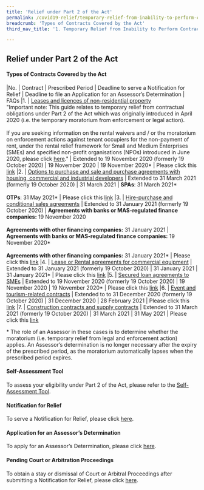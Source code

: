 ```yaml
---
title: 'Relief under Part 2 of the Act'
permalink: /covid19-relief/temporary-relief-from-inability-to-perform-contract
breadcrumb: 'Types of Contracts Covered by the Act'
third_nav_title: '1. Temporary Relief from Inability to Perform Contractual Obligations'

---
```


## Relief under Part 2 of the Act ##

#### Types of Contracts Covered by the Act ####

|No. | Contract | Prescribed Period | Deadline to serve a Notification for Relief | Deadline to file an Application for an Assessor’s Determination | FAQs
|1. | [Leases and licences of non-residential property](/files/Tenants1.pdf) <br>"Important note: This guide relates to temporary relief from contractual obligations under Part 2 of the Act which was originally introduced in April 2020 (i.e. the temporary moratorium from enforcement or legal action). <br><br>If you are seeking information on the rental waivers and / or the moratorium on enforcement actions against tenant occupiers for the non-payment of rent, under the rental relief framework for Small and Medium Enterprises (SMEs) and specified non-profit organisations (NPOs) introduced in June 2020, please click [here](https://www.mlaw.gov.sg/covid19-relief/rental-relief-framework-for-smes)." | Extended to 19 November 2020 (formerly 19 October 2020) | 19 November 2020 | 19 November 2020* | Please click this [link](https://www.mlaw.gov.sg/covid19-relief/faq/lease-licence)
|2. | [Options to purchase and sale and purchase agreements with housing, commercial and industrial developers](/files/Buyers2.pdf) | Extended to 31 March 2021 (formerly 19 October 2020) | 31 March 2021 | **SPAs**: 31 March 2021* <br><br>**OTPs**: 31 May 2021* | Please click this [link](https://www.mlaw.gov.sg/covid19-relief/faq/otps-and-s-and-p-agreements) 
|3. | [Hire-purchase and conditional sales agreements](/files/Hires1.pdf) | Extended to 31 January 2021 (formerly 19 October 2020) | **Agreements with banks or MAS-regulated finance companies:** 19 November 2020 <br><br>**Agreements with other financing companies:** 31 January 2021 | **Agreements with banks or MAS-regulated finance companies:** 19 November 2020* <br><br>**Agreements with other financing companies:** 31 January 2021* | Please click this [link](https://www.mlaw.gov.sg/covid19-relief/faq/hire-purchase-agreements)
|4. | [Lease or Rental agreements for commercial equipment](/files/Renters1.pdf) | Extended to 31 January 2021 (formerly 19 October 2020) | 31 January 2021 | 31 January 2021* |  Please click this [link](https://www.mlaw.gov.sg/covid19-relief/faq/rental-agreements)
|5. | [Secured loan agreements to SMEs](/files/SMEs1.pdf)  | Extended to 19 November 2020 (formerly 19 October 2020) | 19 November 2020 | 19 November 2020* | Please click this [link](https://www.mlaw.gov.sg/covid19-relief/faq/sme-loans)
|6. | [Event and tourism-related contracts](/files/Events-Tourism2.pdf) | Extended to to 31 December 2020  (formerly 19 October 2020) | 31 December 2020  | 28 February 2021 | Please click this [link](https://www.mlaw.gov.sg/covid19-relief/faq/event-or-tourism-related-contract)
|7. | [Construction contracts and supply contracts](/files/Construction1.pdf) | Extended to 31 March 2021 (formerly 19 October 2020) | 31 March 2021 | 31 May 2021 | Please click this [link](https://www.mlaw.gov.sg/covid19-relief/faq/construction)

\* The role of an Assessor in these cases is to determine whether the moratorium (i.e. temporary relief from legal and enforcement action) applies. An Assessor’s determination is no longer necessary after the expiry of the prescribed period, as the moratorium automatically lapses when the prescribed period expires. 

#### Self-Assessment Tool ####
To assess your eligibility under Part 2 of the Act, please refer to the [Self-Assessment Tool](https://www.mlaw.gov.sg/covid19-relief/tool).

#### Notification for Relief ####
To serve a Notification for Relief, please click [here](https://www.mlaw.gov.sg/covid19-relief/notification-for-relief).

#### Application for an Assessor’s Determination ####
To apply for an Assessor’s Determination, please click [here](https://www.mlaw.gov.sg/covid19-relief/application-for-assessor).

#### Pending Court or Arbitration Proceedings ####
To obtain a stay or dismissal of Court or Arbitral Proceedings after submitting a Notification for Relief, please click [here](https://www.mlaw.gov.sg/covid19-relief/memorandum-of-notification).
